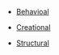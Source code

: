 - [Behavioal](design_patterns_/behavioral.md)

- [Creational](design_patterns_/creational.md)

- [Structural](design_patterns_/structural.md)
